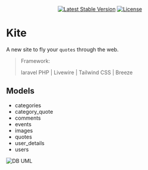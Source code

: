 <p align="center">
<a href="https://packagist.org/packages/laravel/framework"><img src="https://img.shields.io/packagist/v/laravel/framework" alt="Latest Stable Version"></a>
<a href="https://packagist.org/packages/laravel/framework"><img src="https://img.shields.io/packagist/l/laravel/framework" alt="License"></a>
</p>

# Kite

A new site to fly your `quotes` through the web.

> Framework:
>
> laravel PHP | Livewire | Tailwind CSS | Breeze

## Models

- categories
- category_quote
- comments
- events
- images
- quotes
- user_details
- users

![DB UML](https://i.imgur.com/vWAE2Ka.png)
